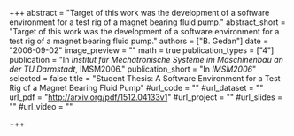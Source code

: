 +++
abstract = "Target of this work was the development of a software environment for a test rig of a magnet bearing fluid pump."
abstract_short = "Target of this work was the development of a software environment for a test rig of a magnet bearing fluid pump."
authors = ["B. Gedan"]
date = "2006-09-02"
image_preview = ""
math = true
publication_types = ["4"]
publication = "In *Institut für Mechatronische Systeme im Maschinenbau an der TU Darmstadt*, IMSM2006."
publication_short = "In *IMSM2006*"
selected = false
title = "Student Thesis: A Software Environment for a Test Rig of a Magnet Bearing Fluid Pump"
#url_code = ""
#url_dataset = ""
url_pdf = "http://arxiv.org/pdf/1512.04133v1"
#url_project = ""
#url_slides = ""
#url_video = ""

+++
